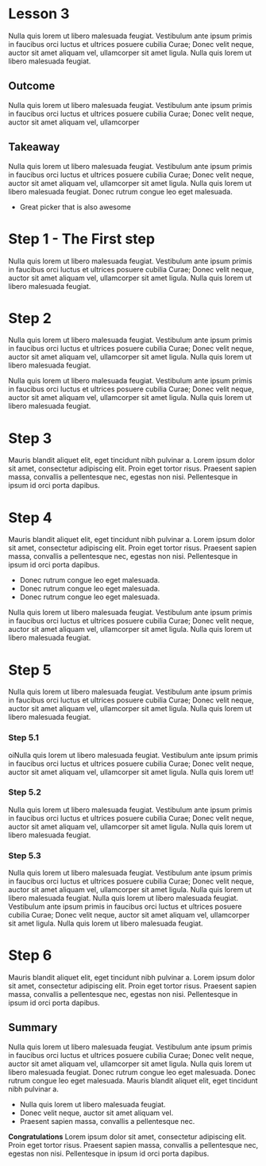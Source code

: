 # Lesson 3
Nulla quis lorem ut libero malesuada feugiat. Vestibulum ante ipsum primis in faucibus orci luctus et ultrices posuere cubilia Curae; Donec velit neque, auctor sit amet aliquam vel, ullamcorper sit amet ligula. Nulla quis lorem ut libero malesuada feugiat. 

## Outcome
Nulla quis lorem ut libero malesuada feugiat. Vestibulum ante ipsum primis in faucibus orci luctus et ultrices posuere cubilia Curae; Donec velit neque, auctor sit amet aliquam vel, ullamcorper 
## Takeaway
Nulla quis lorem ut libero malesuada feugiat. Vestibulum ante ipsum primis in faucibus orci luctus et ultrices posuere cubilia Curae; Donec velit neque, auctor sit amet aliquam vel, ullamcorper sit amet ligula. Nulla quis lorem ut libero malesuada feugiat. Donec rutrum congue leo eget malesuada. 

* Great picker that is also awesome

# Step 1 - The First step
Nulla quis lorem ut libero malesuada feugiat. Vestibulum ante ipsum primis in faucibus orci luctus et ultrices posuere cubilia Curae; Donec velit neque, auctor sit amet aliquam vel, ullamcorper sit amet ligula. Nulla quis lorem ut libero malesuada feugiat.

# Step 2
Nulla quis lorem ut libero malesuada feugiat. Vestibulum ante ipsum primis in faucibus orci luctus et ultrices posuere cubilia Curae; Donec velit neque, auctor sit amet aliquam vel, ullamcorper sit amet ligula. Nulla quis lorem ut libero malesuada feugiat.

Nulla quis lorem ut libero malesuada feugiat. Vestibulum ante ipsum primis in faucibus orci luctus et ultrices posuere cubilia Curae; Donec velit neque, auctor sit amet aliquam vel, ullamcorper sit amet ligula. Nulla quis lorem ut libero malesuada feugiat.

# Step 3
Mauris blandit aliquet elit, eget tincidunt nibh pulvinar a. Lorem ipsum dolor sit amet, consectetur adipiscing elit. Proin eget tortor risus. Praesent sapien massa, convallis a pellentesque nec, egestas non nisi. Pellentesque in ipsum id orci porta dapibus.

# Step 4
Mauris blandit aliquet elit, eget tincidunt nibh pulvinar a. Lorem ipsum dolor sit amet, consectetur adipiscing elit. Proin eget tortor risus. Praesent sapien massa, convallis a pellentesque nec, egestas non nisi. Pellentesque in ipsum id orci porta dapibus.

* Donec rutrum congue leo eget malesuada.
* Donec rutrum congue leo eget malesuada.
* Donec rutrum congue leo eget malesuada.

Nulla quis lorem ut libero malesuada feugiat. Vestibulum ante ipsum primis in faucibus orci luctus et ultrices posuere cubilia Curae; Donec velit neque, auctor sit amet aliquam vel, ullamcorper sit amet ligula. Nulla quis lorem ut libero malesuada feugiat.

# Step 5
Nulla quis lorem ut libero malesuada feugiat. Vestibulum ante ipsum primis in faucibus orci luctus et ultrices posuere cubilia Curae; Donec velit neque, auctor sit amet aliquam vel, ullamcorper sit amet ligula. Nulla quis lorem ut libero malesuada feugiat.

### Step 5.1
oiNulla quis lorem ut libero malesuada feugiat. Vestibulum ante ipsum primis in faucibus orci luctus et ultrices posuere cubilia Curae; Donec velit neque, auctor sit amet aliquam vel, ullamcorper sit amet ligula. Nulla quis lorem ut!

### Step 5.2
Nulla quis lorem ut libero malesuada feugiat. Vestibulum ante ipsum primis in faucibus orci luctus et ultrices posuere cubilia Curae; Donec velit neque, auctor sit amet aliquam vel, ullamcorper sit amet ligula. Nulla quis lorem ut libero malesuada feugiat.

### Step 5.3
Nulla quis lorem ut libero malesuada feugiat. Vestibulum ante ipsum primis in faucibus orci luctus et ultrices posuere cubilia Curae; Donec velit neque, auctor sit amet aliquam vel, ullamcorper sit amet ligula. Nulla quis lorem ut libero malesuada feugiat. Nulla quis lorem ut libero malesuada feugiat. Vestibulum ante ipsum primis in faucibus orci luctus et ultrices posuere cubilia Curae; Donec velit neque, auctor sit amet aliquam vel, ullamcorper sit amet ligula. Nulla quis lorem ut libero malesuada feugiat.

# Step 6
Mauris blandit aliquet elit, eget tincidunt nibh pulvinar a. Lorem ipsum dolor sit amet, consectetur adipiscing elit. Proin eget tortor risus. Praesent sapien massa, convallis a pellentesque nec, egestas non nisi. Pellentesque in ipsum id orci porta dapibus.

## Summary
Nulla quis lorem ut libero malesuada feugiat. Vestibulum ante ipsum primis in faucibus orci luctus et ultrices posuere cubilia Curae; Donec velit neque, auctor sit amet aliquam vel, ullamcorper sit amet ligula. Nulla quis lorem ut libero malesuada feugiat. Donec rutrum congue leo eget malesuada. Donec rutrum congue leo eget malesuada. Mauris blandit aliquet elit, eget tincidunt nibh pulvinar a. 

* Nulla quis lorem ut libero malesuada feugiat.
* Donec velit neque, auctor sit amet aliquam vel.
* Praesent sapien massa, convallis a pellentesque nec.

**Congratulations** Lorem ipsum dolor sit amet, consectetur adipiscing elit. Proin eget tortor risus. Praesent sapien massa, convallis a pellentesque nec, egestas non nisi. Pellentesque in ipsum id orci porta dapibus.